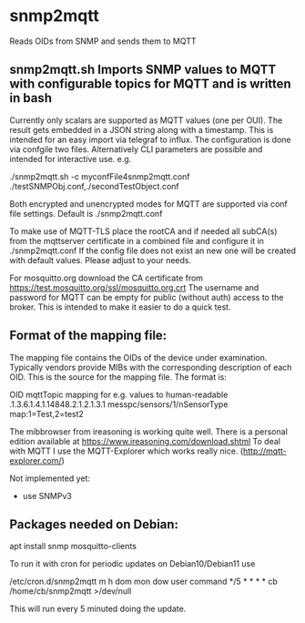 # snmp2mqtt
Reads OIDs from SNMP and sends them to MQTT

## snmp2mqtt.sh Imports SNMP values to MQTT with configurable topics for MQTT and is written in bash

Currently only scalars are supported as MQTT values (one per OUI). The result gets embedded in a JSON string
along with a timestamp. This is intended for an easy import via telegraf to influx.
The configuration is done via confgile two files. Alternatively CLI parameters are possible and
intended for interactive use.  e.g.

 ./snmp2mqtt.sh -c myconfFile4snmp2mqtt.conf ./testSNMPObj.conf,./secondTestObject.conf

Both encrypted and unencrypted modes for MQTT are supported via conf file settings. Default is ./snmp2mqtt.conf

To make use of MQTT-TLS place the rootCA and if needed all subCA(s) from the mqttserver certificate in a combined 
file and configure it in ./snmp2mqtt.conf
If the config file does not exist an new one will be created with default values. Please adjust to your needs.

For mosquitto.org download the CA certificate from https://test.mosquitto.org/ssl/mosquitto.org.crt
The username and password for MQTT can be empty for public (without auth) access to the broker. This is intended
to make it easier to do a quick test.

## Format of the mapping file:
The mapping file contains the OIDs of the device under examination. Typically vendors provide MIBs with the 
corresponding description of each OID. This is the source for the mapping file.
The format is:

 OID				mqttTopic			 mapping for e.g. values to human-readable
 .1.3.6.1.4.1.14848.2.1.2.1.3.1 messpc/sensors/1/nSensorType     map:1=Test,2=test2

The mibbrowser from ireasoning is working quite well. There is a personal edition available at 
https://www.ireasoning.com/download.shtml
To deal with MQTT I use the MQTT-Explorer which works really nice. (http://mqtt-explorer.com/)

Not implemented yet:
 - use SNMPv3

## Packages needed on Debian:
 apt install snmp mosquitto-clients
 

To run it with cron for periodic updates on Debian10/Debian11 use

 /etc/cron.d/snmp2mqtt
 m  h  dom mon dow user command
 */5 *  *   *   *   cb  /home/cb/snmp2mqtt >/dev/null

This will run every 5 minuted doing the update.

